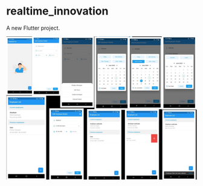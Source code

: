 # realtime_innovation

A new Flutter project.


![alt text](https://github.com/Shubham-Narkhede/realtime-innovation/blob/main/output.jpg)

